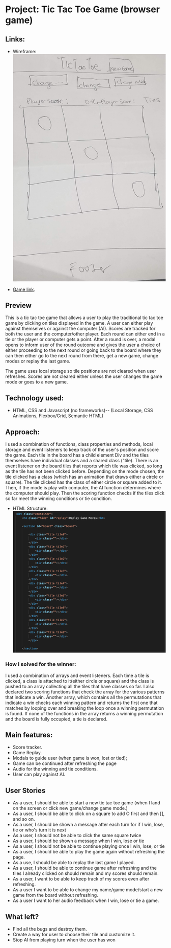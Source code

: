 # Project: Tic Tac Toe Game (browser game)

## Links:

- Wireframe:
  ![](./wireframe.jpg)

- [Game link](https://lnosaomok.github.io/tictactoe/#).

## Preview

This is a tic tac toe game that allows a user to play the traditional tic tac toe game by clicking on tiles displayed in the game. A user can either play against themselves or against the computer (AI). Scores are tracked for both the user and the computer/other player. Each round can either end in a tie or the player or computer gets a point. After a round is over, a modal opens to inform user of the round outcome and gives the user a choice of either proceeding to the next round or going back to the board where they can then either go to the next round from there, get a new game, change modes or replay the last game.

The game uses local storage so tile positions are not cleared when user refreshes. Scores are not cleared either unless the user changes the game mode or goes to a new game.

## Technology used:

- HTML, CSS and Javascript (no frameworks)-- (Local Storage, CSS Animations, Flexbox/Grid, Semantic HTML)

## Approach:

I used a combination of functions, class properties and methods, local storage and event listeners to keep track of the user's position and score the game. Each tile in the board has a child element Div and the tiles themselves have individual classes and a shared class ("tile). There is an event listener on the board tiles that reports which tile was clicked, so long as the tile has not been clicked before. Depending on the mode chosen, the tile clicked has a class (which has an animation that draws either a circle or square). The tile clicked has the class of either circle or square added to it. Then, if the mode is play with computer, the AI function determines where the computer should play. Then the scoring function checks if the tiles click so far meet the winning conditions or tie condition.

- HTML Structure:
  ![](./html.png)

### How i solved for the winner:

I used a combination of arrays and event listeners. Each time a tile is clicked, a class is attached to it(either circle or square) and the class is pushed to an array collecting all the tiles that have classes so far. I also declared two scoring functions that check the array for the various patterns that indicate a win. Another array, which contains all the permutations that indicate a win checks each winning pattern and returns the first one that matches by looping over and breaking the loop once a winning permutation is found. If none of the functions in the array returns a winning permutation and the board is fully occupied, a tie is declared.

## Main features:

- Score tracker.
- Game Replay.
- Modals to guide user (when game is won, lost or tied);
- Game can be continued after refreshing the page
- Audio for the winning and tie conditions.
- User can play against AI.

## User Stories

- As a user, I should be able to start a new tic tac toe game (when I land on the screen or click new game/change game mode.)
- As a user, I should be able to click on a square to add O first and then [], and so on.
- As a user, I should be shown a message after each turn for if I win, lose, tie or who's turn it is next
- As a user, I should not be able to click the same square twice
- As a user, I should be shown a message when I win, lose or tie
- As a user, I should not be able to continue playing once I win, lose, or tie
- As a user, I should be able to play the game again without refreshing the page.
- As a use, I should be able to replay the last game I played.
- As a user, I should be able to continue game after refreshing and the tiles I already clicked on should remain and my scores should remain.
- As a user, I want to be able to keep track of my scores even after refreshing.
- As a user I want to be able to change my name/game mode/start a new game from the board without refreshing.
- As a user I want to her audio feedback when I win, lose or tie a game.

## What left?

- Find all the bugs and destroy them.
- Create a way for user to choose their tile and customize it.
- Stop AI from playing turn when the user has won

